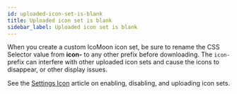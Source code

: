 ```yaml
---
id: uploaded-icon-set-is-blank
title: Uploaded icon set is blank
sidebar_label: Uploaded icon set is blank
---
```


When you create a custom IcoMoon icon set, be sure to rename the CSS Selector
value from **icon-** to any other prefix before downloading. The `icon-`
prefix can interfere with other uploaded icon sets and cause the icons to
disappear, or other display issues.

See the [Settings Icon](settings/icon.md) article on enabling, disabling, and uploading icon sets.
